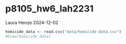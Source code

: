 p8105_hw6_lah2231
================
Laura Henze
2024-12-02

``` r
homicide_data <- read.csv("data/homicide-data.csv")
#View(homicide_data)
```
